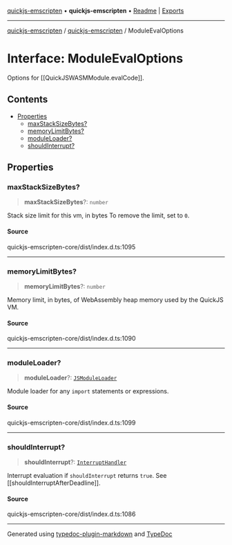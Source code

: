 [quickjs-emscripten](../../packages.md) • **quickjs-emscripten** • [Readme](../README.md) \| [Exports](../exports.md)

***

[quickjs-emscripten](../../packages.md) / [quickjs-emscripten](../exports.md) / ModuleEvalOptions

# Interface: ModuleEvalOptions

Options for [[QuickJSWASMModule.evalCode]].

## Contents

- [Properties](ModuleEvalOptions.md#properties)
  - [maxStackSizeBytes?](ModuleEvalOptions.md#maxstacksizebytes)
  - [memoryLimitBytes?](ModuleEvalOptions.md#memorylimitbytes)
  - [moduleLoader?](ModuleEvalOptions.md#moduleloader)
  - [shouldInterrupt?](ModuleEvalOptions.md#shouldinterrupt)

## Properties

### maxStackSizeBytes?

> **maxStackSizeBytes**?: `number`

Stack size limit for this vm, in bytes
To remove the limit, set to `0`.

#### Source

quickjs-emscripten-core/dist/index.d.ts:1095

***

### memoryLimitBytes?

> **memoryLimitBytes**?: `number`

Memory limit, in bytes, of WebAssembly heap memory used by the QuickJS VM.

#### Source

quickjs-emscripten-core/dist/index.d.ts:1090

***

### moduleLoader?

> **moduleLoader**?: [`JSModuleLoader`](JSModuleLoader.md)

Module loader for any `import` statements or expressions.

#### Source

quickjs-emscripten-core/dist/index.d.ts:1099

***

### shouldInterrupt?

> **shouldInterrupt**?: [`InterruptHandler`](../exports.md#interrupthandler)

Interrupt evaluation if `shouldInterrupt` returns `true`.
See [[shouldInterruptAfterDeadline]].

#### Source

quickjs-emscripten-core/dist/index.d.ts:1086

***

Generated using [typedoc-plugin-markdown](https://www.npmjs.com/package/typedoc-plugin-markdown) and [TypeDoc](https://typedoc.org/)

